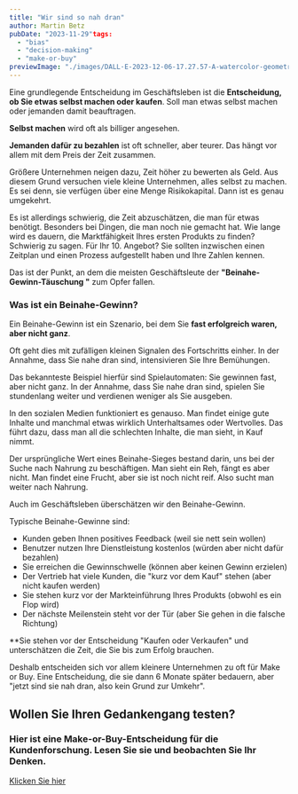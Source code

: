 ```yaml
---
title: "Wir sind so nah dran"
author: Martin Betz
pubDate: "2023-11-29"tags:
  - "bias"
  - "decision-making"
  - "make-or-buy"
previewImage: "./images/DALL·E-2023-12-06-17.27.57-A-watercolor-geometric-style-illustration-depicting-a-businessman-mid-air-almost-reaching-the-top-of-a-cliff.-The-dynamic-pose-of-the-businessman-sho.png"
---
```


Eine grundlegende Entscheidung im Geschäftsleben ist die **Entscheidung, ob Sie etwas selbst machen oder kaufen**. Soll man etwas selbst machen oder jemanden damit beauftragen.

**Selbst machen** wird oft als billiger angesehen.

**Jemanden dafür zu bezahlen** ist oft schneller, aber teurer. Das hängt vor allem mit dem Preis der Zeit zusammen.

Größere Unternehmen neigen dazu, Zeit höher zu bewerten als Geld. Aus diesem Grund versuchen viele kleine Unternehmen, alles selbst zu machen.
Es sei denn, sie verfügen über eine Menge Risikokapital. Dann ist es genau umgekehrt.

Es ist allerdings schwierig, die Zeit abzuschätzen, die man für etwas benötigt. Besonders bei Dingen, die man noch nie gemacht hat. Wie lange wird es dauern, die Marktfähigkeit Ihres ersten Produkts zu finden? Schwierig zu sagen. Für Ihr 10. Angebot? Sie sollten inzwischen einen Zeitplan und einen Prozess aufgestellt haben und Ihre Zahlen kennen.

Das ist der Punkt, an dem die meisten Geschäftsleute der **"Beinahe-Gewinn-Täuschung "** zum Opfer fallen.

### Was ist ein Beinahe-Gewinn?

Ein Beinahe-Gewinn ist ein Szenario, bei dem Sie **fast erfolgreich waren, aber nicht ganz**.

Oft geht dies mit zufälligen kleinen Signalen des Fortschritts einher. In der Annahme, dass Sie nahe dran sind, intensivieren Sie Ihre Bemühungen.

Das bekannteste Beispiel hierfür sind Spielautomaten: Sie gewinnen fast, aber nicht ganz. In der Annahme, dass Sie nahe dran sind, spielen Sie stundenlang weiter und verdienen weniger als Sie ausgeben.

In den sozialen Medien funktioniert es genauso. Man findet einige gute Inhalte und manchmal etwas wirklich Unterhaltsames oder Wertvolles. Das führt dazu, dass man all die schlechten Inhalte, die man sieht, in Kauf nimmt.

Der ursprüngliche Wert eines Beinahe-Sieges bestand darin, uns bei der Suche nach Nahrung zu beschäftigen.
Man sieht ein Reh, fängt es aber nicht. Man findet eine Frucht, aber sie ist noch nicht reif. Also sucht man weiter nach Nahrung.

Auch im Geschäftsleben überschätzen wir den Beinahe-Gewinn.

Typische Beinahe-Gewinne sind:

- Kunden geben Ihnen positives Feedback (weil sie nett sein wollen)
- Benutzer nutzen Ihre Dienstleistung kostenlos (würden aber nicht dafür bezahlen)
- Sie erreichen die Gewinnschwelle (können aber keinen Gewinn erzielen)
- Der Vertrieb hat viele Kunden, die "kurz vor dem Kauf" stehen (aber nicht kaufen werden)
- Sie stehen kurz vor der Markteinführung Ihres Produkts (obwohl es ein Flop wird)
- Der nächste Meilenstein steht vor der Tür (aber Sie gehen in die falsche Richtung)

**Sie stehen vor der Entscheidung "Kaufen oder Verkaufen" und unterschätzen die Zeit, die Sie bis zum Erfolg brauchen.

Deshalb entscheiden sich vor allem kleinere Unternehmen zu oft für Make or Buy. Eine Entscheidung, die sie dann 6 Monate später bedauern, aber "jetzt sind sie nah dran, also kein Grund zur Umkehr".

## Wollen Sie Ihren Gedankengang testen?

### Hier ist eine Make-or-Buy-Entscheidung für die Kundenforschung. Lesen Sie sie und beobachten Sie Ihr Denken.

[Klicken Sie hier](/services/jobs-to-be-done-agency/)

